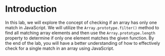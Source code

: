 # Introduction

In this lab, we will explore the concept of checking if an array has only one match in JavaScript. We will utilize the `Array.prototype.filter()` method to find all matching array elements and then use the `Array.prototype.length` property to determine if only one element matches the given function. By the end of the lab, you will have a better understanding of how to effectively check for a single match in an array using JavaScript.
